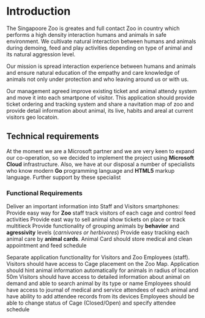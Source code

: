 # Introduction
The Singapoore Zoo is greates and full contact Zoo in country which performs a high density interaction humans and animals in safe environment. We cultivate natural interaction between humans and animals during demoing, feed and play activities depending on type of animal and its natural aggression level.

Our mission is spread interaction experience between humans and animals and ensure natural education of the empathy and care knowledge of animals not only under protection and who leaving around us or with us.

Our management agreed improve existing ticket and animal attendy system and move it into each smartpone of visitor. This application should provide ticket ordering and tracking system and share a navitation map of zoo and provide detail information about animal, its live, habits and areal at current visitors geo locatoin.  

## Technical requirements
At the moment we are a Microsoft partner and we are very keen to expand our co-operation, so we decided to implement the project using **Microsoft Cloud** infrastructure. Also, we have at our disposal a number of specialists who know modern **Go** programming language and **HTML5** markup language. Further support by these specialist

### Functional Requirements
Deliver an important information into Staff and Visitors smartphones:
 Provide easy way for **Zoo** staff track visitors of each cage and control feed activities
 Provide east way to sell animal show tickets on place or track multitieck
 Provide functionality of grouping animals by **behavior** and **agressivity** levels   (*carnivores or herbivores*)
 Provide easy tracking each animal care by **animal cards**. Animal Card should store medical and clean appointment and feed schedule

Separate application functionality for Visitors and Zoo Employees (staff).
Visitors should have access to Cage placement on the Zoo Map. Application should hint animal information automatically for animals in radius of location 50m
Visitors should have access to detailed information about animal on demand and able to search animal by its type or name
Employees should have access to journal of medical and service attendees of each animal and have ability to add attendee records from its devices
Employees should be able to change status of Cage (Closed/Open) and specify attendee schedule
